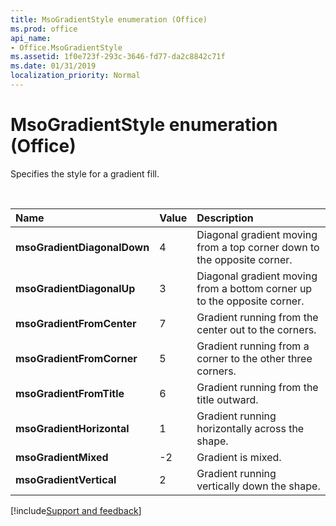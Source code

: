 ```yaml
---
title: MsoGradientStyle enumeration (Office)
ms.prod: office
api_name:
- Office.MsoGradientStyle
ms.assetid: 1f0e723f-293c-3646-fd77-da2c8842c71f
ms.date: 01/31/2019
localization_priority: Normal
---
```



# MsoGradientStyle enumeration (Office)

Specifies the style for a gradient fill.

<br/>

|Name|Value|Description|
|:-----|:-----|:-----|
|**msoGradientDiagonalDown**|4|Diagonal gradient moving from a top corner down to the opposite corner.|
|**msoGradientDiagonalUp**|3|Diagonal gradient moving from a bottom corner up to the opposite corner.|
|**msoGradientFromCenter**|7|Gradient running from the center out to the corners.|
|**msoGradientFromCorner**|5|Gradient running from a corner to the other three corners.|
|**msoGradientFromTitle**|6|Gradient running from the title outward.|
|**msoGradientHorizontal**|1|Gradient running horizontally across the shape.|
|**msoGradientMixed**|-2|Gradient is mixed.|
|**msoGradientVertical**|2|Gradient running vertically down the shape.|

[!include[Support and feedback](~/includes/feedback-boilerplate.md)]